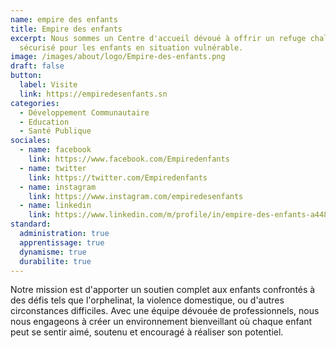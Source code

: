 ```yaml
---
name: empire des enfants
title: Empire des enfants
excerpt: Nous sommes un Centre d'accueil dévoué à offrir un refuge chaleureux et
  sécurisé pour les enfants en situation vulnérable.
image: /images/about/logo/Empire-des-enfants.png
draft: false
button:
  label: Visite
  link: https://empiredesenfants.sn
categories:
  - Développement Communautaire
  - Education
  - Santé Publique
sociales:
  - name: facebook
    link: https://www.facebook.com/Empiredenfants
  - name: twitter
    link: https://twitter.com/Empiredenfants
  - name: instagram
    link: https://www.instagram.com/empiredesenfants
  - name: linkedin
    link: https://www.linkedin.com/m/profile/in/empire-des-enfants-a44889133
standard:
  administration: true
  apprentissage: true
  dynamisme: true
  durabilite: true
---
```


Notre mission est d'apporter un soutien complet aux enfants confrontés à des défis tels que l'orphelinat, la violence domestique, ou d'autres circonstances difficiles. Avec une équipe dévouée de professionnels, nous nous engageons à créer un environnement bienveillant où chaque enfant peut se sentir aimé, soutenu et encouragé à réaliser son potentiel.